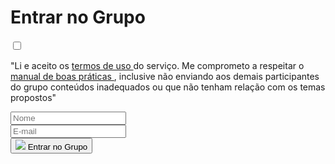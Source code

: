 <div id="modal-telegram" class="d-none myModal-content">
  <h1 class="header-title">Entrar no Grupo</h1>
  <form>
    <div>
      <input required type="checkbox" class="float-left checkbox-position">
      <p class="mb-0">
        "Li e aceito os
        <a href="{{ '#' | relative_url }}">
          termos de uso
        </a>
        do serviço. Me comprometo a respeitar o
        <a href="{{ '#' | relative_url }}">
          manual de boas práticas
        </a>
        , inclusive não enviando aos demais participantes do grupo conteúdos inadequados ou que não tenham relação com os temas propostos"
      </p>
    </div>
    <div class="input-group row mt-3">
      <div class="form-group col-6">
        <input Type="text" class="form-control" required placeholder="Nome">
      </div>
      <div class="form-group col-6">
        <input type="email" class="form-control" required placeholder="E-mail">
      </div>
    </div>
    <div class="d-flex justify-content-center">
      <button type="submit">
        <img src="{{ 'assets/images/modal-telegram.png'  | relative_url }}" class="modal-img">
        <span class="modal-icon-telegram text-white font-weight-bold py-1 px-3">Entrar no Grupo</span>
      </button>
    </div>
  </form>
</div>
